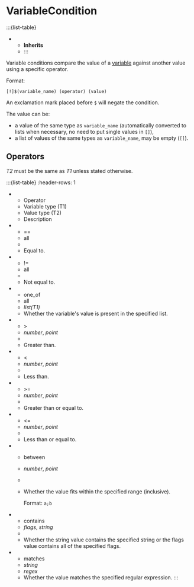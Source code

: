 # VariableCondition
:::{list-table}
* - **Inherits**
  - [](/conditions/index)
:::

Variable conditions compare the value of a [variable](/variables) against another value using a specific operator.

Format:
```
[!]$(variable_name) (operator) (value)
```

An exclamation mark placed before ``$`` will negate the condition.

The value can be:
- a value of the same type as ``variable_name`` (automatically converted to lists when necessary, no need to put single values in ``[]``),
- a list of values of the same types as ``variable_name``, may be empty (``[]``).

## Operators
*T2* must be the same as *T1* unless stated otherwise.

:::{list-table}
:header-rows: 1

* - Operator
  - Variable type (T1)
  - Value type (T2)
  - Description

* - ==
  - all
  - 
  - Equal to.

* - !=
  - all
  - 
  - Not equal to.

* - one_of
  - all
  - *list(T1)*
  - Whether the variable's value is present in the specified list.

* - \>
  - *number*, *point*
  - 
  - Greater than.

* - <
  - *number*, *point*
  - 
  - Less than.

* - \>=
  - *number*, *point*
  - 
  - Greater than or equal to.

* - <=
  - *number*, *point*
  - 
  - Less than or equal to.

* - between
  - *number*, *point*
  - 
  - Whether the value fits within the specified range (inclusive).

    Format: ``a;b``

* - contains
  - *flags*, *string*
  - 
  - Whether the string value contains the specified string or the flags value contains all of the specified flags.

* - matches
  - *string*
  - *regex*
  - Whether the value matches the specified regular expression.
:::